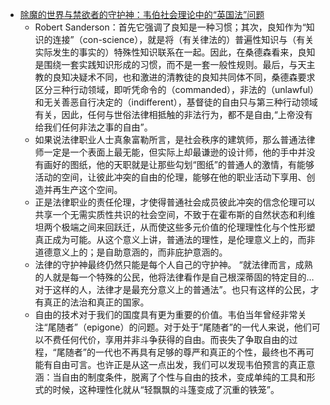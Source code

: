 - [除魔的世界与禁欲者的守护神：韦伯社会理论中的“英国法”问题](http://www.ideobook.com/417/)
	- Robert Sanderson：首先它强调了良知是一种习惯；其次，良知作为“知识的连接”（con-science），就是将（有关律法的）普遍性知识与（有关实际发生的事实的）特殊性知识联系在一起。因此，在桑德森看来，良知是围绕一套实践知识形成的习惯，而不是一套一般性规则。最后，与天主教的良知决疑术不同，也和激进的清教徒的良知共同体不同，桑德森要求区分三种行动领域，即听凭命令的（commanded），非法的（unlawful）和无关善恶自行决定的（indifferent），基督徒的自由只与第三种行动领域有关，因此，任何与世俗法律相抵触的非法行为，都不是自由,“上帝没有给我们任何非法之事的自由”。
	- 如果说法律职业人士真象富勒所言，是社会秩序的建筑师，那么普通法律师一定是一个表面上最无能，但实际上却最谦逊的设计师，他的手中并没有画好的图纸，他的天职就是让那些勾划“图纸”的普通人的激情，有能够活动的空间，让彼此冲突的自由的伦理，能够在他的职业活动下享用、创造并再生产这个空间。
	- 正是法律职业的责任伦理，才使得普通社会成员彼此冲突的信念伦理可以共享一个无需实质性共识的社会空间，不致于在霍布斯的自然状态和利维坦两个极端之间来回跃迁，从而使这些多元价值的伦理理性化与个性形塑真正成为可能。从这个意义上讲，普通法的理性，是伦理意义上的，而非道德意义上的；是自助意涵的，而非庇护意涵的。
	- 法律的守护神最终仍然只能是每个人自己的守护神。 “就法律而言，成熟的人就是每一个特殊的公民，他将法律看作是自己根深蒂固的特定目的…对于这样的人，法律才是最充分意义上的普通法”。也只有这样的公民，才有真正的法治和真正的国家。
	- 自由的技术对于我们的国度具有更为重要的价值。韦伯当年曾经非常关注“尾随者”（epigone）的问题。对于处于“尾随者”的一代人来说，他们可以不费任何代价，享用并非斗争获得的自由。而丧失了争取自由的过程，“尾随者”的一代也不再具有足够的尊严和真正的个性，最终也不再可能有自由可言。也许正是从这一点出发，我们可以发现韦伯预言的真正意涵：当自由的制度条件，脱离了个性与自由的技术，变成单纯的工具和形式的时候，这种理性化就从“轻飘飘的斗篷变成了沉重的铁笼”。